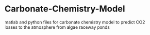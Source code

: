 # Carbonate-Chemistry-Model
matlab and python files for carbonate chemistry model to predict CO2 losses to the atmosphere from algae raceway ponds
